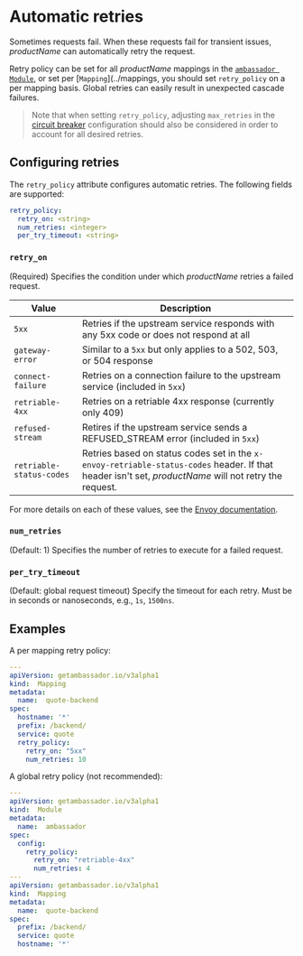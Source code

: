 # Automatic retries

Sometimes requests fail. When these requests fail for transient issues, $productName$ can automatically retry the request.

Retry policy can be set for all $productName$ mappings in the [`ambassador Module`](../../running/ambassador), or set per [`Mapping`](../mappings, you should set `retry_policy` on a per mapping basis. Global retries can easily result in unexpected cascade failures.

> Note that when setting `retry_policy`, adjusting `max_retries` in the [circuit breaker](https://www.getambassador.io/docs/edge-stack/pre-release/topics/using/circuit-breakers/) configuration should also be considered in order to account for all desired retries.

## Configuring retries

The `retry_policy` attribute configures automatic retries. The following fields are supported:

```yaml
retry_policy:
  retry_on: <string>
  num_retries: <integer>
  per_try_timeout: <string>
```

### `retry_on`

(Required) Specifies the condition under which $productName$ retries a failed request.

| Value | Description |
| --- | --- |
|`5xx`| Retries if the upstream service responds with any 5xx code or does not respond at all
|`gateway-error`| Similar to a `5xx` but only applies to a 502, 503, or 504 response
|`connect-failure`| Retries on a connection failure to the upstream service (included in `5xx`)
|`retriable-4xx`| Retries on a retriable 4xx response (currently only 409)
|`refused-stream`| Retires if the upstream service sends a REFUSED_STREAM error (included in `5xx`)
|`retriable-status-codes`| Retries based on status codes set in the `x-envoy-retriable-status-codes` header. If that header isn't set, $productName$ will not retry the request.

 For more details on each of these values, see the [Envoy documentation](https://www.envoyproxy.io/docs/envoy/v1.9.0/configuration/http_filters/router_filter#x-envoy-retry-on).

### `num_retries`

(Default: 1) Specifies the number of retries to execute for a failed request.

### `per_try_timeout`

(Default: global request timeout) Specify the timeout for each retry. Must be in seconds or nanoseconds, e.g., `1s`, `1500ns`.

## Examples

A per mapping retry policy:

```yaml
---
apiVersion: getambassador.io/v3alpha1
kind:  Mapping
metadata:
  name:  quote-backend
spec:
  hostname: '*'
  prefix: /backend/
  service: quote
  retry_policy:
    retry_on: "5xx"
    num_retries: 10
```

A global retry policy (not recommended):

```yaml
---
apiVersion: getambassador.io/v3alpha1
kind:  Module
metadata:
  name:  ambassador
spec:
  config:
    retry_policy:
      retry_on: "retriable-4xx"
      num_retries: 4
---
apiVersion: getambassador.io/v3alpha1
kind:  Mapping
metadata:
  name:  quote-backend
spec:
  prefix: /backend/
  service: quote
  hostname: '*'
```
